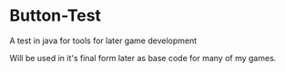 # Button-Test
A test in java for tools for later game development

Will be used in it's final form later as base code for many of my games.
